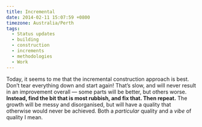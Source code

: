```yaml
---
title: Incremental
date: 2014-02-11 15:07:59 +0800
timezone: Australia/Perth
tags:
  - Status updates
  - building
  - construction
  - increments
  - methodologies
  - Work
---
```

Today, it seems to me that the incremental construction approach is best.
Don’t tear everything down and start again! That’s slow, and will never result in an improvement overall
— some parts will be better, but others worse. **Instead, find the bit that is most rubbish, and fix that. Then repeat.**
The growth will be messy and disorganised, but will have a quality that otherwise would never be achieved.
Both a _particular_ quality and a _vibe_ of quality I mean.
